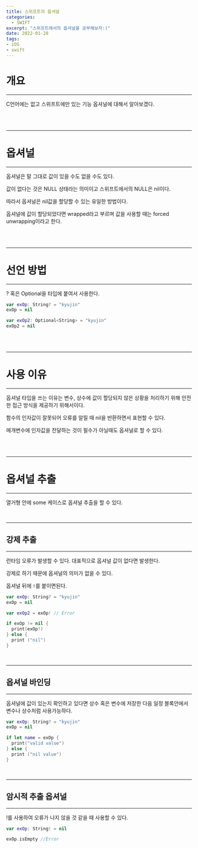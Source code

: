```yaml
---
title: 스위프트의 옵셔널
categories:
  - SWIFT
excerpt: "스위프트에서의 옵셔널을 공부해보자:)"
date: 2022-01-28
tags:
- iOS
- swift
---
```


# 개요

---

C언어에는 없고 스위프트에만 있는 기능 옵셔널에 대해서 알아보겠다.


<br />
<br />

---

# 옵셔널

---

옵셔널은 말 그대로 값이 있을 수도 없을 수도 있다.

값이 없다는 것은 NULL 상태라는 의미이고 스위프트에서의 NULL은 nil이다.

따라서 옵셔널은 nil값을 할당할 수 있는 유일한 방법이다.

옵셔널에 값이 할당되었다면 wrapped라고 부르며 값을 사용할 때는 forced unwrapping이라고 한다.

<br />
<br />

---

# 선언 방법

---

? 혹은 Optional을 타입에 붙여서 사용한다.

```swift
var exOp: String? = "kyujin"
exOp = nil

var exOp2: Optional<String> = "kyujin"
exOp2 = nil
```

<br />
<br />

---

# 사용 이유

---

옵셔널 타입을 쓰는 이유는 변수, 상수에 값이 할당되지 않은 상황을 처리하기 위해 안전한 접근 방식을 제공하기 위해서이다.

함수의 인자값이 잘못되어 오류를 알릴 때 nil을 반환하면서 표현할 수 있다.

매개변수에 인자값을 전달하는 것이 필수가 아닐때도 옵셔널로 할 수 있다.

<br />
<br />

---

# 옵셔널 추출

---

열거형 안에 some 케이스로 옵셔널 추출을 할 수 있다.

<br />

---

## 강제 추출

---

런타임 오류가 발생할 수 있다. 대표적으로 옵셔널 값이 없다면 발생한다.

강제로 하기 때문에 옵셔널의 의미가 없을 수 있다.

옵셔널 뒤에 `!`를 붙이면된다.

```swift
var exOp: String? = "kyujin"
exOp = nil

var exOp2 = exOp! // Error

if exOp != nil {
  print(exOp!)
} else {
  print ("nil")
}
```

<br />

---

## 옵셔널 바인딩

---

옵셔널에 값이 있는지 확인하고 있다면 상수 혹은 변수에 저장한 다음 일정 블록안에서 변수나 상수처럼 사용가능하다.

```swift
var exOp: String? = "kyujin"
exOp = nil

if let name = exOp {
  print("valid value")
} else {
  print ("nil value")
}
```

<br />

---

## 암시적 추출 옵셔널

---

!를 사용하여 오류가 나지 않을 것 같을 때 사용할 수 있다.

```swift
var exOp: String! = nil

exOp.isEmpty //Error
```

